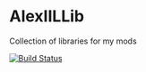 # AlexIILLib
Collection of libraries for my mods

[![Build Status](https://drone.io/github.com/AlexIIL/AlexIILLib/status.png)](https://drone.io/github.com/AlexIIL/AlexIILLib/latest)
